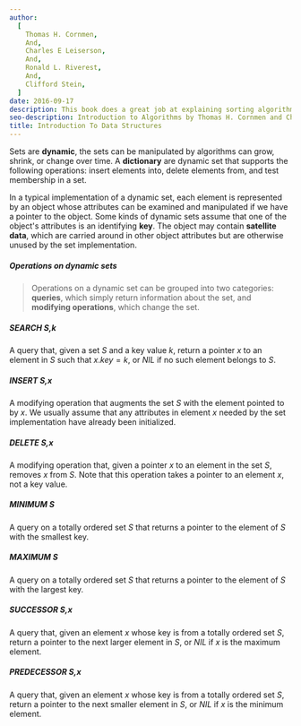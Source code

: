 ```yaml
---
author:
  [
    Thomas H. Cornmen,
    And,
    Charles E Leiserson,
    And,
    Ronald L. Riverest,
    And,
    Clifford Stein,
  ]
date: 2016-09-17
description: This book does a great job at explaining sorting algorithms and data structures with the help of visual figures. It's very math intensive, going over proofs and concepts of the materials. The main reason I bought the book was to understand the basic sorting algorithms and data structures. It give me a better understanding of the time and space complexity in terms of Big O Notation.
seo-description: Introduction to Algorithms by Thomas H. Cornmen and Charles E Leiserson and Ronald L. Riverest and Clifford Stein notes.
title: Introduction To Data Structures
---
```


Sets are **dynamic**, the sets can be manipulated by algorithms can grow, shrink, or change over time. A **dictionary** are dynamic set that supports the following operations: insert elements into, delete elements from, and test membership in a set.

In a typical implementation of a dynamic set, each element is represented by an object whose attributes can be examined and manipulated if we have a pointer to the object. Some kinds of dynamic sets assume that one of the object's attributes is an identifying **key**. The object may contain **satellite data**, which are carried around in other object attributes but are otherwise unused by the set implementation.

##### Operations on dynamic sets

> Operations on a dynamic set can be grouped into two categories: **queries**, which simply return information about the set, and **modifying operations**, which change the set.

##### SEARCH S,k

A query that, given a set $S$ and a key value $k$, return a pointer $x$ to an element in $S$ such that $x.key = k$, or $NIL$ if no such element belongs to $S$.

##### INSERT S,x

A modifying operation that augments the set $S$ with the element pointed to by $x$. We usually assume that any attributes in element $x$ needed by the set implementation have already been initialized.

##### DELETE S,x

A modifying operation that, given a pointer $x$ to an element in the set $S$, removes $x$ from $S$. Note that this operation takes a pointer to an element $x$, not a key value.

##### MINIMUM S

A query on a totally ordered set $S$ that returns a pointer to the element of $S$ with the smallest key.

##### MAXIMUM S

A query on a totally ordered set $S$ that returns a pointer to the element of $S$ with the largest key.

##### SUCCESSOR S,x

A query that, given an element $x$ whose key is from a totally ordered set $S$, return a pointer to the next larger element in $S$, or $NIL$ if $x$ is the maximum element.

##### PREDECESSOR S,x

A query that, given an element $x$ whose key is from a totally ordered set $S$, return a pointer to the next smaller element in $S$, or $NIL$ if $x$ is the minimum element.
